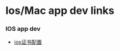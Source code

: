 # Ios/Mac app dev links

### IOS app dev
 - [ios证书配置](https://blog.csdn.net/LG_sun/article/details/54375955)
